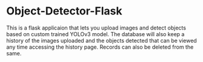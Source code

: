 # Object-Detector-Flask
This is a flask applicaion that lets you upload images and detect objects based on custom trained YOLOv3 model. The database will also keep a history of the images uploaded and the objects detected that can be viewed any time accessing the history page. Records can also be deleted from the same.
